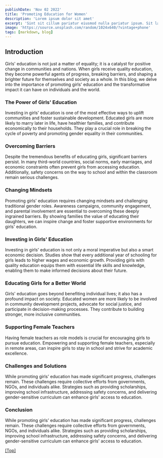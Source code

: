 ```yaml
---
publishDate: 'Nov 02 2022'
title: 'Promoting Education for Women'
description: 'Lorem ipsum dolor sit amet'
excerpt: 'Sint sit cillum pariatur eiusmod nulla pariatur ipsum. Sit laborum anim qui mollit tempor pariatur nisi minim dolor. Aliquip et adipisicing sit sit fugiat'
image: 'https://source.unsplash.com/random/1024x640/?vintage+phone'
tags: [markdown, blog]
---
```


## <a name="Headings"></a>Introduction

Girls' education is not just a matter of equality; it is a catalyst for positive change in communities and nations. When girls receive quality education, they become powerful agents of progress, breaking barriers, and shaping a brighter future for themselves and society as a whole. In this blog, we delve into the importance of promoting girls' education and the transformative impact it can have on individuals and the world.

### The Power of Girls' Education

Investing in girls' education is one of the most effective ways to uplift communities and foster sustainable development. Educated girls are more likely to marry later in life, have healthier families, and contribute economically to their households. They play a crucial role in breaking the cycle of poverty and promoting gender equality in their communities.

### Overcoming Barriers

Despite the tremendous benefits of educating girls, significant barriers persist. In many third-world countries, social norms, early marriages, and economic constraints often prevent girls from accessing education. Additionally, safety concerns on the way to school and within the classroom remain serious challenges.

### Changing Mindsets

Promoting girls' education requires changing mindsets and challenging traditional gender roles. Awareness campaigns, community engagement, and parental involvement are essential to overcoming these deeply ingrained barriers. By showing families the value of educating their daughters, we can inspire change and foster supportive environments for girls' education.

### Investing in Girls' Education

Investing in girls' education is not only a moral imperative but also a smart economic decision. Studies show that every additional year of schooling for girls leads to higher wages and economic growth. Providing girls with quality education equips them with essential life skills and knowledge, enabling them to make informed decisions about their future.

### Educating Girls for a Better World

Girls' education goes beyond benefiting individual lives; it also has a profound impact on society. Educated women are more likely to be involved in community development projects, advocate for social justice, and participate in decision-making processes. They contribute to building stronger, more inclusive communities.

### Supporting Female Teachers

Having female teachers as role models is crucial for encouraging girls to pursue education. Empowering and supporting female teachers, especially in remote areas, can inspire girls to stay in school and strive for academic excellence.

### Challenges and Solutions

While promoting girls' education has made significant progress, challenges remain. These challenges require collective efforts from governments, NGOs, and individuals alike. Strategies such as providing scholarships, improving school infrastructure, addressing safety concerns, and delivering gender-sensitive curriculum can enhance girls' access to education.

### Conclusion

While promoting girls' education has made significant progress, challenges remain. These challenges require collective efforts from governments, NGOs, and individuals alike. Strategies such as providing scholarships, improving school infrastructure, addressing safety concerns, and delivering gender-sensitive curriculum can enhance girls' access to education.

[[Top]](#top)

